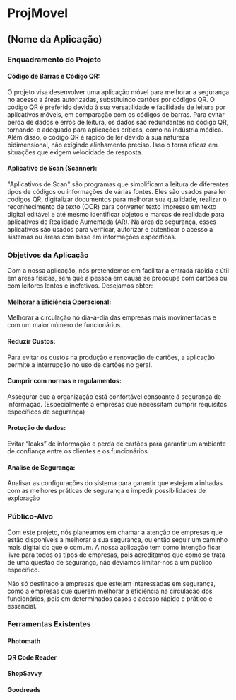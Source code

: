 # ProjMovel


## (Nome da Aplicação)

### Enquadramento do Projeto 
#### Código de Barras e Código QR: 
O projeto visa desenvolver uma aplicação móvel para melhorar a segurança no acesso a áreas autorizadas, substituindo cartões por códigos QR. O código QR é preferido devido à sua versatilidade e facilidade de leitura por aplicativos móveis, em comparação com os códigos de barras. Para evitar perda de dados e erros de leitura, os dados são redundantes no código QR, tornando-o adequado para aplicações críticas, como na indústria médica. Além disso, o código QR é rápido de ler devido à sua natureza bidimensional, não exigindo alinhamento preciso. Isso o torna eficaz em situações que exigem velocidade de resposta.

#### Aplicativo de Scan (Scanner): 
"Aplicativos de Scan" são programas que simplificam a leitura de diferentes tipos de códigos ou informações de várias fontes. Eles são usados para ler códigos QR, digitalizar documentos para melhorar sua qualidade, realizar o reconhecimento de texto (OCR) para converter texto impresso em texto digital editável e até mesmo identificar objetos e marcas de realidade para aplicativos de Realidade Aumentada (AR). Na área de segurança, esses aplicativos são usados para verificar, autorizar e autenticar o acesso a sistemas ou áreas com base em informações específicas.

### Objetivos da Aplicação 
Com a nossa aplicação, nós pretendemos em facilitar a entrada rápida e útil em áreas físicas, sem que a pessoa em causa se preocupe com cartões ou com leitores lentos e inefetivos. Desejamos obter: 

#### Melhorar a Eficiência Operacional: 
Melhorar a circulação no dia-a-dia das empresas mais movimentadas e com um maior número de funcionários. 

#### Reduzir Custos:
Para evitar os custos na produção e renovação de cartões, a aplicação permite a interrupção no uso de cartões no geral. 

#### Cumprir com normas e regulamentos: 
Assegurar que a organização está confortável consoante á segurança de informação. (Especialmente a empresas que necessitam cumprir requisitos específicos de segurança) 
 
#### Proteção de dados: 
Evitar “leaks” de informação e perda de cartões para garantir um ambiente de confiança entre os clientes e os funcionários. 

#### Analise de Segurança: 
Analisar as configurações do sistema para garantir que estejam alinhadas com as melhores práticas de segurança e impedir possibilidades de exploração

### Público-Alvo
Com este projeto, nós planeamos em chamar a atenção de empresas que estão disponíveis a melhorar a sua segurança, ou então seguir um caminho mais digital do que o comum. A nossa aplicação tem como intenção ficar livre para todos os tipos de empresas, pois acreditamos que como se trata de uma questão de segurança, não devíamos limitar-nos a um público específico.  

Não só destinado a empresas que estejam interessadas em segurança, como a empresas que querem melhorar a eficiência na circulação dos funcionários, pois em determinados casos o acesso rápido e prático é essencial. 

### Ferramentas Existentes 
#### Photomath
#### QR Code Reader
#### ShopSavvy
#### Goodreads
